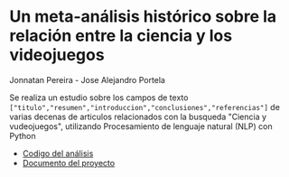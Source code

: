 # Un meta-análisis histórico sobre la relación entre la ciencia y los videojuegos

Jonnatan Pereira - Jose Alejandro Portela

Se realiza un estudio sobre los campos de texto `["titulo","resumen","introduccion","conclusiones","referencias"]` de varias decenas de articulos relacionados con la busqueda "Ciencia y vudeojuegos", utilizando Procesamiento de lenguaje natural (NLP) con Python

- [Codigo del análisis](https://github.com/jjpereirab/seminario_2024_1/blob/main/text_analysis.ipynb)
- [Documento del proyecto]()
